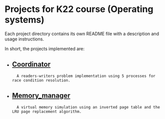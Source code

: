 # Projects for K22 course (Operating systems)

Each project directory contains its own README file with a description and usage instructions.

In short, the projects implemented are:

- ## [Coordinator](./Readers-Writers\Project)

        A readers-writers problem implementation using 5 processes for race condition resolution.

- ## [Memory_manager](./Virtual\Memory\project)
        A virtual memory simulation using an inverted page table and the LRU page replacement algorithm.
